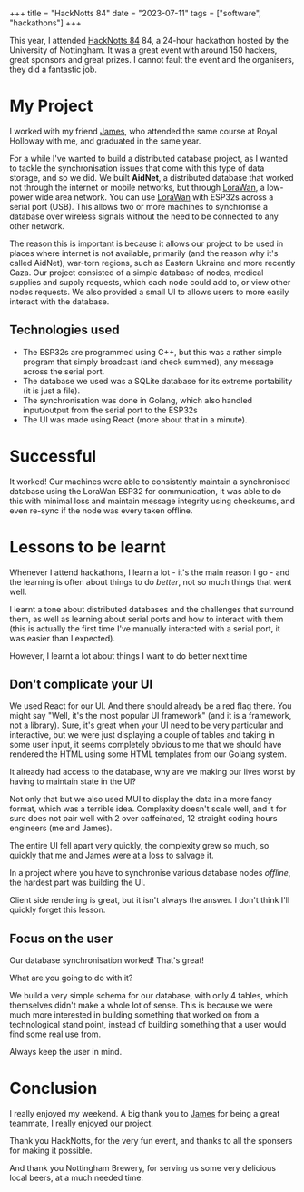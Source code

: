 +++
title = "HackNotts 84"
date = "2023-07-11"
tags = ["software", "hackathons"]
+++

This year, I attended [HackNotts 84](https://www.hacknotts.com/) 84, a 24-hour hackathon hosted by the University of Nottingham. It was a great event with around 150 hackers, great sponsors and great prizes. I cannot fault the event and the organisers, they did a fantastic job.

# My Project

I worked with my friend [James](https://www.linkedin.com/in/james-arnott-341705143/), who attended the same course at Royal Holloway with me, and graduated in the same year.

For a while I've wanted to build a distributed database project, as I wanted to tackle the synchronisation issues that come with this type of data storage, and so we did. We built **AidNet**, a distributed database that worked not through the internet or mobile networks, but through [LoraWan](https://en.wikipedia.org/wiki/LoRa), a low-power wide area network. You can use [LoraWan](https://en.wikipedia.org/wiki/LoRa) with ESP32s across a serial port (USB). This allows two or more machines to synchronise a database over wireless signals without the need to be connected to any other network.

The reason this is important is because it allows our project to be used in places where internet is not available, primarily (and the reason why it's called AidNet), war-torn regions, such as Eastern Ukraine and more recently Gaza. Our project consisted of a simple database of nodes, medical supplies and supply requests, which each node could add to, or view other nodes requests. We also provided a small UI to allows users to more easily interact with the database.

## Technologies used

- The ESP32s are programmed using C++, but this was a rather simple program that simply broadcast (and check summed), any message across the serial port.
- The database we used was a SQLite database for its extreme portability (it is just a file).
- The synchronisation was done in Golang, which also handled input/output from the serial port to the ESP32s
- The UI was made using React (more about that in a minute).

# Successful

It worked! Our machines were able to consistently maintain a synchronised database using the LoraWan ESP32 for communication, it was able to do this with minimal loss and maintain message integrity using checksums, and even re-sync if the node was every taken offline.

# Lessons to be learnt

Whenever I attend hackathons, I learn a lot - it's the main reason I go - and the learning is often about things to do _better_, not so much things that went well.

I learnt a tone about distributed databases and the challenges that surround them, as well as learning about serial ports and how to interact with them (this is actually the first time I've manually interacted with a serial port, it was easier than I expected).

However, I learnt a lot about things I want to do better next time

## Don't complicate your UI

We used React for our UI. And there should already be a red flag there. You might say "Well, it's the most popular UI framework" (and it is a framework, not a library). Sure, it's great when your UI need to be very particular and interactive, but we were just displaying a couple of tables and taking in some user input, it seems completely obvious to me that we should have rendered the HTML using some HTML templates from our Golang system.

It already had access to the database, why are we making our lives worst by having to maintain state in the UI?

Not only that but we also used MUI to display the data in a more fancy format, which was a terrible idea. Complexity doesn't scale well, and it for sure does not pair well with 2 over caffeinated, 12 straight coding hours engineers (me and James).

The entire UI fell apart very quickly, the complexity grew so much, so quickly that me and James were at a loss to salvage it.

In a project where you have to synchronise various database nodes _offline_, the hardest part was building the UI.

Client side rendering is great, but it isn't always the answer. I don't think I'll quickly forget this lesson.

## Focus on the user

Our database synchronisation worked! That's great!

What are you going to do with it?

We build a very simple schema for our database, with only 4 tables, which themselves didn't make a whole lot of sense. This is because we were much more interested in building something that worked on from a technological stand point, instead of building something that a user would find some real use from.

Always keep the user in mind.

# Conclusion

I really enjoyed my weekend. A big thank you to [James](https://www.linkedin.com/in/james-arnott-341705143/) for being a great teammate, I really enjoyed our project.

Thank you HackNotts, for the very fun event, and thanks to all the sponsers for making it possible.

And thank you Nottingham Brewery, for serving us some very delicious local beers, at a much needed time.
